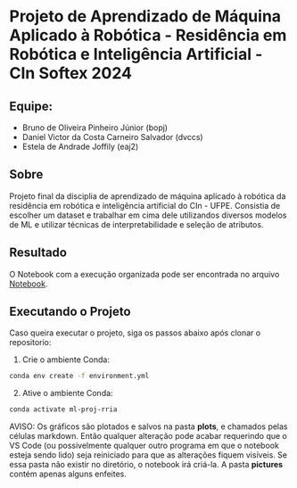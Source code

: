 # Projeto de Aprendizado de Máquina Aplicado à Robótica - Residência em Robótica e Inteligência Artificial - CIn Softex 2024
## Equipe: 
- Bruno de Oliveira Pinheiro Júnior (bopj)
- Daniel Victor da Costa Carneiro Salvador (dvccs)
- Estela de Andrade Joffily (eaj2)

## Sobre
Projeto final da disciplia de aprendizado de máquina aplicado à robótica da residência em robótica e inteligência artificial do CIn - UFPE. Consistia de escolher um dataset e trabalhar em cima dele utilizandos diversos modelos de ML e utilizar técnicas de interpretabilidade e seleção de atributos.

## Resultado
O Notebook com a execução organizada pode ser encontrada no arquivo [Notebook](notebook.ipynb).

## Executando o Projeto
Caso queira executar o projeto, siga os passos abaixo após clonar o repositorio:

1. Crie o ambiente Conda:
```bash
conda env create -f environment.yml
```

2. Ative o ambiente Conda:
```bash
conda activate ml-proj-rria
```

AVISO: Os gráficos são plotados e salvos na pasta **plots**, e chamados pelas células markdown. Então qualquer alteração pode acabar requerindo que o VS Code (ou possivelmente qualquer outro programa em que o notebook esteja sendo lido) seja reiniciado para que as alterações fiquem visíveis. Se essa pasta não existir no diretório, o notebook irá  criá-la. A pasta **pictures** contém apenas alguns enfeites.